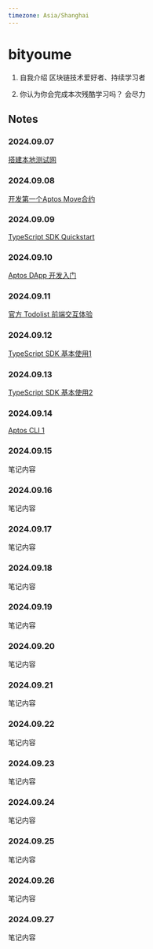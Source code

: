 ```yaml
---
timezone: Asia/Shanghai
---
```


# bityoume

1. 自我介绍
   区块链技术爱好者、持续学习者

2. 你认为你会完成本次残酷学习吗？
   会尽力

## Notes

<!-- Content_START -->

### 2024.09.07

[搭建本地测试网](https://bityoume.github.io/intensive-colearning-aptos/%E6%90%AD%E5%BB%BA%E6%9C%AC%E5%9C%B0%E6%B5%8B%E8%AF%95%E7%BD%91.html)

### 2024.09.08

[开发第一个Aptos Move合约](https://bityoume.github.io/intensive-colearning-aptos/%E5%BC%80%E5%8F%91%E7%AC%AC%E4%B8%80%E4%B8%AAAptos_Move%E5%90%88%E7%BA%A6.html)

### 2024.09.09

[TypeScript SDK Quickstart](https://bityoume.github.io/intensive-colearning-aptos/ts_sdk_quickstart.html)

### 2024.09.10

[Aptos DApp 开发入门](https://bityoume.github.io/intensive-colearning-aptos/hello_aptos_dapp.html)

### 2024.09.11

[官方 Todolist 前端交互体验](https://bityoume.github.io/intensive-colearning-aptos/todolist_frontend.html)

### 2024.09.12

[TypeScript SDK 基本使用1](https://bityoume.github.io/intensive-colearning-aptos/ts_sdk_basic_usage.html)

### 2024.09.13

[TypeScript SDK 基本使用2](https://bityoume.github.io/intensive-colearning-aptos/ts_sdk_basic_usage.html#transaction)

### 2024.09.14

[Aptos CLI 1](https://bityoume.github.io/intensive-colearning-aptos/aptos_cli.html)

### 2024.09.15

笔记内容

### 2024.09.16

笔记内容

### 2024.09.17

笔记内容

### 2024.09.18

笔记内容

### 2024.09.19

笔记内容

### 2024.09.20

笔记内容

### 2024.09.21

笔记内容

### 2024.09.22

笔记内容

### 2024.09.23

笔记内容

### 2024.09.24

笔记内容

### 2024.09.25

笔记内容

### 2024.09.26

笔记内容

### 2024.09.27

笔记内容

<!-- Content_END -->
